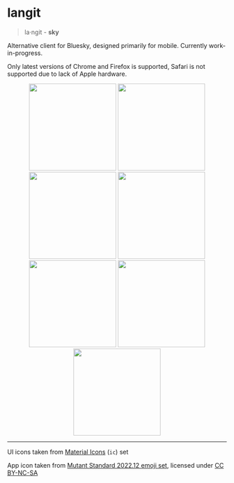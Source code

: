 # langit

> la‧ngit - **sky**

Alternative client for Bluesky, designed primarily for mobile. Currently work-in-progress.

Only latest versions of Chrome and Firefox is supported, Safari is not supported due to lack of Apple hardware.

<div align=center>
  <img width=200 src=https://github.com/intrnl/langit/assets/20620901/02ab9d7e-7f0d-4674-b235-aa6f60b8a4a9 />
  <img width=200 src=https://github.com/intrnl/langit/assets/20620901/b64340ac-18d4-4964-9df4-b42b0b0f22f1 />
  <img width=200 src=https://github.com/intrnl/langit/assets/20620901/9b032a96-0bdf-4484-810d-d8c4e585cf5a />
  <img width=200 src=https://github.com/intrnl/langit/assets/20620901/e4f0d60e-4cc2-4a7e-a74d-ec235925a101 />
  <img width=200 src=https://github.com/intrnl/langit/assets/20620901/a3582a32-e515-4da3-9173-703590f4584a />
  <img width=200 src=https://github.com/intrnl/langit/assets/20620901/fef54bd8-581c-4526-810c-cb7e4a438e59 />
  <img width=200 src=https://github.com/intrnl/langit/assets/20620901/356a9fc7-d08c-4356-ab36-8fe088e16153 />
</div>

---

UI icons taken from [Material Icons](https://icones.js.org/collection/ic) (`ic`) set

App icon taken from [Mutant Standard 2022.12 emoji set](https://mutant.tech), licensed under [CC BY-NC-SA](https://creativecommons.org/licenses/by-nc-sa/4.0/)
